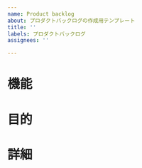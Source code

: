 ```yaml
---
name: Product backlog
about: プロダクトバックログの作成用テンプレート
title: ''
labels: プロダクトバックログ
assignees: ''

---
```


# 機能
<!-- ほしい機能を書く -->
<!-- 例: ログイン機能 -->

# 目的
<!-- 機能を追加する目的を書く -->
<!-- 機密情報なので利用者を制限したい -->

# 詳細
<!-- 機能の詳細を書く -->
<!-- 全正社員が社員番号とパスワードで認証する -->

